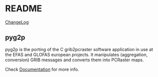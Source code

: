 # README #


[ChangeLog](https://bitbucket.org/nappodo/pyg2p/wiki/Change%20Log)



## pyg2p
pyg2p is the porting of the C grib2pcraster software application in use at the EFAS and GLOFAS european projects.
It manipulates (aggregation, conversion) GRIB messages and converts them into PCRaster maps.


Check [Documentation](https://bitbucket.org/nappodo/pyg2p/downloads) for more info.
